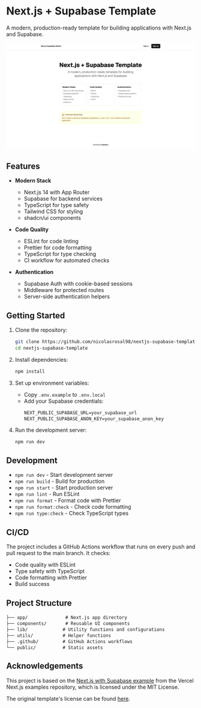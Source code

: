 # Next.js + Supabase Template

A modern, production-ready template for building applications with Next.js and Supabase.

![Landing Page](public/Next.js%20Supabase%20Template.png)

## Features

- **Modern Stack**

  - Next.js 14 with App Router
  - Supabase for backend services
  - TypeScript for type safety
  - Tailwind CSS for styling
  - shadcn/ui components

- **Code Quality**

  - ESLint for code linting
  - Prettier for code formatting
  - TypeScript for type checking
  - CI workflow for automated checks

- **Authentication**
  - Supabase Auth with cookie-based sessions
  - Middleware for protected routes
  - Server-side authentication helpers

## Getting Started

1. Clone the repository:

   ```bash
   git clone https://github.com/nicolasrosal98/nextjs-supabase-template.git
   cd nextjs-supabase-template
   ```

2. Install dependencies:

   ```bash
   npm install
   ```

3. Set up environment variables:

   - Copy `.env.example` to `.env.local`
   - Add your Supabase credentials:
     ```
     NEXT_PUBLIC_SUPABASE_URL=your_supabase_url
     NEXT_PUBLIC_SUPABASE_ANON_KEY=your_supabase_anon_key
     ```

4. Run the development server:
   ```bash
   npm run dev
   ```

## Development

- `npm run dev` - Start development server
- `npm run build` - Build for production
- `npm run start` - Start production server
- `npm run lint` - Run ESLint
- `npm run format` - Format code with Prettier
- `npm run format:check` - Check code formatting
- `npm run type:check` - Check TypeScript types

## CI/CD

The project includes a GitHub Actions workflow that runs on every push and pull request to the main branch. It checks:

- Code quality with ESLint
- Type safety with TypeScript
- Code formatting with Prettier
- Build success

## Project Structure

```
├── app/              # Next.js app directory
├── components/       # Reusable UI components
├── lib/             # Utility functions and configurations
├── utils/           # Helper functions
├── .github/         # GitHub Actions workflows
└── public/          # Static assets
```

## Acknowledgements

This project is based on the [Next.js with Supabase example](https://github.com/vercel/next.js/tree/canary/examples/with-supabase) from the Vercel Next.js examples repository, which is licensed under the MIT License.

The original template's license can be found [here](https://github.com/vercel/next.js/blob/canary/LICENSE).
